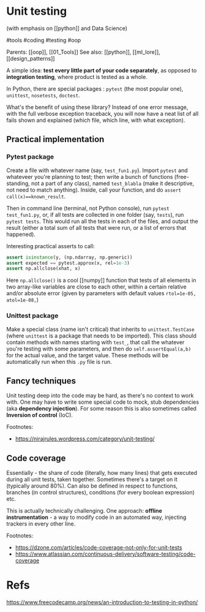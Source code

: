 # Unit testing

(with emphasis on [[python]] and Data Science)

#tools #coding #testing #oop

Parents: [[oop]], [[01_Tools]]
See also: [[python]], [[ml_lore]], [[design_patterns]]


A simple idea: **test every little part of your code separately**, as opposed to **integration testing**, where product is tested as a whole.

In Python, there are special packages : `pytest` (the most popular one), `unittest`, `nosetests`, `doctest`.

What's the benefit of using these library? Instead of one error message, with the full verbose exception traceback, you will now have a neat list of all fails shown and explained (which file, which line, with what exception).

## Practical implementation

### Pytest package

Create a file with whatever name (say, `test_fun1.py`). Import `pytest` and whateveer you're planning to test; then write a bunch of functions (free-standing, not a part of any class), named `test_blabla` (make it descriptive, not need to match anything). Inside, call your function, and do `assert call(x)==known_result`.

Then in command line (terminal, not Python console), run `pytest test_fun1.py`, or, if all tests are collected in one folder (say, `tests`), run `pytest tests`. This would run all the tests in each of the files, and output the result (either a total sum of all tests that were run, or a list of errors that happened).

Interesting practical asserts to call:
```python
assert isinstance(y, (np.ndarray, np.generic))
assert expected == pytest.approx(x, rel=1e-3)
assert np.allclose(xhat, x)
```
Here `np.allclose()` is a cool [[numpy]] function that tests of all elements in two array-like variables are close to each other, within a certain relative and/or absolute error (given by parameters with default values `rtol=1e-05, atol=1e-08,`)

### Unittest package

Make a special class (name isn't critical) that inherits to `unittest.TestCase` (where `unittest` is a package that needs to be imported). This class should contain methods with names starting with `test_`, that call the whatever you're testing with some parameters, and then do `self.assertEqual(a,b)` for the actual value, and the target value. These methods will be automatically run when this `.py` file is run.

## Fancy techniques

Unit testing deep into the code may be hard, as there's no context to work with. One may have to write some special code to mock, stub dependencies (aka **dependency injection**). For some reason this is also sometimes called **Inversion of control** (IoC).

Footnotes:
* https://nirajrules.wordpress.com/category/unit-testing/

## Code coverage

Essentially - the share of code (literally, how many lines) that gets executed during all unit tests, taken together. Sometimes there's a target on it (typically around 80%). Can also be defined in respect to functions, branches (in control structures), conditions (for every boolean expression) etc.

This is actually technically challenging. One approach: **offline instrumentation** - a way to modify code in an automated way, injecting trackers in every other line.

Footnotes:
* https://dzone.com/articles/code-coverage-not-only-for-unit-tests
* https://www.atlassian.com/continuous-delivery/software-testing/code-coverage

# Refs

https://www.freecodecamp.org/news/an-introduction-to-testing-in-python/